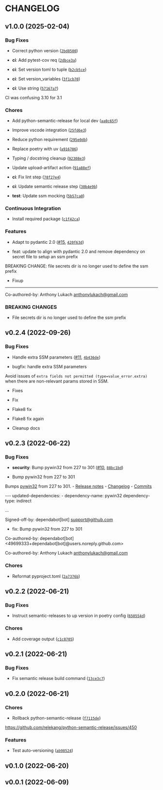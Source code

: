 # CHANGELOG


## v1.0.0 (2025-02-04)

### Bug Fixes

- Correct python version
  ([`2bd8500`](https://github.com/developmentseed/pydantic-ssm-settings/commit/2bd850018f9642cd621c2422df921f43a4192db2))

- **ci**: Add pytest-cov req
  ([`2dbce3a`](https://github.com/developmentseed/pydantic-ssm-settings/commit/2dbce3aa3821cb995de94e3e55311440c5befaf5))

- **ci**: Set version toml to tuple
  ([`b2cb5ce`](https://github.com/developmentseed/pydantic-ssm-settings/commit/b2cb5ce44a9899657c7cfdc6cd21fc94e33bf5fa))

- **ci**: Set version_variables
  ([`3f1cb70`](https://github.com/developmentseed/pydantic-ssm-settings/commit/3f1cb70f8ba98905ed95385fba9272db8990a617))

- **ci**: Use string
  ([`57167a7`](https://github.com/developmentseed/pydantic-ssm-settings/commit/57167a764a186d1f652aa7ffb3d690696b0c414d))

CI was confusing 3.10 for 3.1

### Chores

- Add python-semantic-release for local dev
  ([`aa0c65f`](https://github.com/developmentseed/pydantic-ssm-settings/commit/aa0c65ff3c449efed159d79063f254e4cc5379e1))

- Improve vscode integration
  ([`25fd6e3`](https://github.com/developmentseed/pydantic-ssm-settings/commit/25fd6e3bd9784af621f475d981013536aa299896))

- Reduce python requirement
  ([`295e0db`](https://github.com/developmentseed/pydantic-ssm-settings/commit/295e0db3a3c17bea3881ec4d0268ea9fd07e7be9))

- Replace poetry with uv
  ([`a916706`](https://github.com/developmentseed/pydantic-ssm-settings/commit/a91670693992719aeadb2f206e192b0c293f4738))

- Typing / docstring cleanup
  ([`92308e3`](https://github.com/developmentseed/pydantic-ssm-settings/commit/92308e38a20b6c1174381d0b33dc01248036ed5f))

- Update upload-artifact action
  ([`91a88ef`](https://github.com/developmentseed/pydantic-ssm-settings/commit/91a88efdf48f0e8ff6ce72132dcf7e3466d01bb4))

- **ci**: Fix lint step
  ([`78f27e4`](https://github.com/developmentseed/pydantic-ssm-settings/commit/78f27e4de8473413c96359019a3532b8cada941d))

- **ci**: Update semantic release step
  ([`30b4e9b`](https://github.com/developmentseed/pydantic-ssm-settings/commit/30b4e9bfc87fcbaa29711db00f979fb95eed8b12))

- **test**: Update ssm mocking
  ([`5b57ca0`](https://github.com/developmentseed/pydantic-ssm-settings/commit/5b57ca0ad2fcedf7e05db7bcde4f3b9288d7037f))

### Continuous Integration

- Install required package
  ([`c1f42ca`](https://github.com/developmentseed/pydantic-ssm-settings/commit/c1f42cab80d71c4c2481f1536acc42dfeb06de66))

### Features

- Adapt to pydantic 2.0 ([#15](https://github.com/developmentseed/pydantic-ssm-settings/pull/15),
  [`420f63d`](https://github.com/developmentseed/pydantic-ssm-settings/commit/420f63d7ae1df1f20429d1052de6c5aef2ecf2ee))

* feat: update to align with pydantic 2.0 and remove dependency on secret file to setup an ssm
  prefix

BREAKING CHANGE: file secrets dir is no longer used to define the ssm prefix

* Fixup

---------

Co-authored-by: Anthony Lukach <anthonylukach@gmail.com>

### BREAKING CHANGES

- File secrets dir is no longer used to define the ssm prefix


## v0.2.4 (2022-09-26)

### Bug Fixes

- Handle extra SSM parameters
  ([#11](https://github.com/developmentseed/pydantic-ssm-settings/pull/11),
  [`4b436de`](https://github.com/developmentseed/pydantic-ssm-settings/commit/4b436de1f2ed5eaef5ec91872b68b34c351ea909))

* bugfix: handle extra SSM parameters

Avoid issues of `extra fields not permitted (type=value_error.extra)` when there are non-relevant
  params stored in SSM.

* Fixes

* Fix

* Flake8 fix

* Flake8 fix again

* Cleanup docs


## v0.2.3 (2022-06-22)

### Bug Fixes

- **security**: Bump pywin32 from 227 to 301
  ([#10](https://github.com/developmentseed/pydantic-ssm-settings/pull/10),
  [`88bc1bd`](https://github.com/developmentseed/pydantic-ssm-settings/commit/88bc1bd3c52fd14e4dfa39d6e8d54e1e7073ad50))

* Bump pywin32 from 227 to 301

Bumps [pywin32](https://github.com/mhammond/pywin32) from 227 to 301. - [Release
  notes](https://github.com/mhammond/pywin32/releases) -
  [Changelog](https://github.com/mhammond/pywin32/blob/main/CHANGES.txt) -
  [Commits](https://github.com/mhammond/pywin32/commits)

--- updated-dependencies: - dependency-name: pywin32 dependency-type: indirect

...

Signed-off-by: dependabot[bot] <support@github.com>

* fix: Bump pywin32 from 227 to 301

Co-authored-by: dependabot[bot] <49699333+dependabot[bot]@users.noreply.github.com>

Co-authored-by: Anthony Lukach <anthonylukach@gmail.com>

### Chores

- Reformat pyproject.toml
  ([`2a7376b`](https://github.com/developmentseed/pydantic-ssm-settings/commit/2a7376be3efb5644f165bdedb2be658f40666761))


## v0.2.2 (2022-06-21)

### Bug Fixes

- Instruct semantic-releases to up version in poetry config
  ([`650554d`](https://github.com/developmentseed/pydantic-ssm-settings/commit/650554df56e479d64039418a0738d80901b19432))

### Chores

- Add coverage output
  ([`c1c8705`](https://github.com/developmentseed/pydantic-ssm-settings/commit/c1c8705510b3f8008c32f66a440757dd41b03916))


## v0.2.1 (2022-06-21)

### Bug Fixes

- Fix semantic release build command
  ([`13ce3c7`](https://github.com/developmentseed/pydantic-ssm-settings/commit/13ce3c7106d180c44a51462cdab497391afa21ea))


## v0.2.0 (2022-06-21)

### Chores

- Rollback python-semantic-release
  ([`f7115de`](https://github.com/developmentseed/pydantic-ssm-settings/commit/f7115de92dadb187b67f5754bc6109061e15ff00))

https://github.com/relekang/python-semantic-release/issues/450

### Features

- Test auto-versioning
  ([`ab98524`](https://github.com/developmentseed/pydantic-ssm-settings/commit/ab98524d205d0b6567f2221b6804238cbab87568))


## v0.1.0 (2022-06-20)


## v0.0.1 (2022-06-09)
